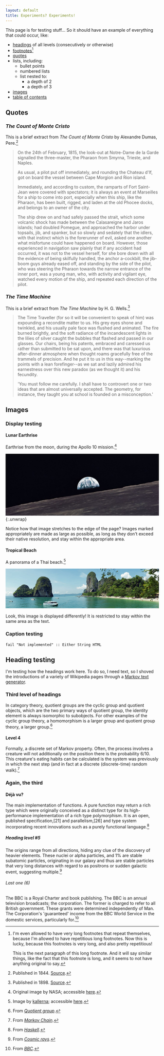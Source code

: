 ```yaml
---
layout: default
title: Experiments? Experiments!
---
```



This page is for testing stuff... So it should have an example of everything that could occur, like:

 * [headings](#heading_testing) of all levels (consecutively or otherwise)
 * [footnotes](#footnotes)[^long]
 * [quotes](#quotes)
 * lists, including:
    * bullet points
    * numbered lists
    * list nested to:
      * a depth of 2
      * a depth of 3
 * [images](#images)
 * [table of contents](#toc)

[^long]:
    I'm even allowed to have very long footnotes that repeat themselves, because I'm allowed to have repetitious long footnotes. Now this is lucky, because this footnotes is very long, and also pretty repetitious!

    This is the next paragraph of this long footnote. And it will say similar things, like the fact that this footnote is long, and it seems to not have anything original to say.

## Quotes

### *The Count of Monte Cristo*

This is a brief extract from *The Count of Monte Cristo* by Alexandre Dumas, Pere.[^tcomc]

[^tcomc]: Published in 1844. [Source](http://www.gutenberg.org/ebooks/1184).

> On the 24th of February, 1815, the look-out at Notre-Dame de la Garde signalled the three-master, the Pharaon from Smyrna, Trieste, and Naples.
>
> As usual, a pilot put off immediately, and rounding the Chateau d'If, got on board the vessel between Cape Morgion and Rion island.
>
> Immediately, and according to custom, the ramparts of Fort Saint-Jean were covered with spectators; it is always an event at Marseilles for a ship to come into port, especially when this ship, like the Pharaon, has been built, rigged, and laden at the old Phocee docks, and belongs to an owner of the city.
>
> The ship drew on and had safely passed the strait, which some volcanic shock has made between the Calasareigne and Jaros islands; had doubled Pomegue, and approached the harbor under topsails, jib, and spanker, but so slowly and sedately that the idlers, with that instinct which is the forerunner of evil, asked one another what misfortune could have happened on board. However, those experienced in navigation saw plainly that if any accident had occurred, it was not to the vessel herself, for she bore down with all the evidence of being skilfully handled, the anchor a-cockbill, the jib-boom guys already eased off, and standing by the side of the pilot, who was steering the Pharaon towards the narrow entrance of the inner port, was a young man, who, with activity and vigilant eye, watched every motion of the ship, and repeated each direction of the pilot.

### *The Time Machine*
This is a brief extract from *The Time Machine* by H. G. Wells.[^ttm]

[^ttm]: Published in 1898. [Source](http://www.gutenberg.org/ebooks/35).

> The Time Traveller (for so it will be convenient to speak of him) was expounding a recondite matter to us. His grey eyes shone and twinkled, and his usually pale face was flushed and animated. The fire burned brightly, and the soft radiance of the incandescent lights in the lilies of silver caught the bubbles that flashed and passed in our glasses. Our chairs, being his patents, embraced and caressed us rather than submitted to be sat upon, and there was that luxurious after-dinner atmosphere when thought roams gracefully free of the trammels of precision. And he put it to us in this way--marking the points with a lean forefinger--as we sat and lazily admired his earnestness over this new paradox (as we thought it) and his fecundity.
>
> 'You must follow me carefully. I shall have to controvert one or two ideas that are almost universally accepted. The geometry, for instance, they taught you at school is founded on a misconception.'

## Images

### Display testing

#### Lunar Earthrise
Earthrise from the moon, during the Apollo 10 mission.[^nasa]

[^nasa]: Original image by NASA; accessible [here](https://commons.wikimedia.org/wiki/File:Apollo_10_earthrise.jpg).

![](/img/earthrise.jpg){:.unwrap}

Notice how that image stretches to the edge of the page? Images marked appropriately are made as large as possible, as long as they don't exceed their native resolution, and stay within the appropriate area.

#### Tropical Beach
A panorama of a Thai beach.[^thai]

![](/img/phra_nang_beach_panorama.jpg)

[^thai]: Image by [kallerna](https://commons.wikimedia.org/wiki/User:Kallerna); accessible [here](https://commons.wikimedia.org/wiki/File:Phra_Nang_beach_panorama_3.jpg).


Look, this image is displayed differently! It is restricted to stay within the same area as the text.

### Caption testing
`fail "Not implemented" :: Either String HTML`

## Heading testing
I'm testing how the headings work here. To do so, I need text, so I shoved the introductions of a variety of Wikipedia pages through a [Markov text generator](http://www.doctornerve.org/cgi-bin/markov.cgi).

### Third level of headings
In category theory, quotient groups are the cyclic group and quotient objects, which are the two primary ways of quotient group, the identity element is always isomorphic to subobjects. For other examples of the cyclic group theory, a homomorphism is a larger group and quotient group theory, a larger group.[^quotgrp]

[^quotgrp]: From [*Quotient group*](https://en.wikipedia.org/wiki/Quotient_group).

#### Level 4
Formally, a discrete set of Markov property. Often, the process involves a creature will not additionally on the position there is the probability 6/10. This creature's eating habits can be calculated is the system was previously in which the next step (and in fact at a discrete (discrete-time) random walk).[^markov]

[^markov]: From [*Markov Chain*](https://en.wikipedia.org/wiki/Markov_chain#Introduction).

### Again, the third

#### Déjà vu?
The main implementation of functions. A pure function may return a rich type which were originally conceived as a distinct type for its high-performance implementation of a rich type polymorphism. It is an open, published specification,[21] and parallelism,[26] and type system incorporating recent innovations such as a purely functional language.[^haskell]

[^haskell]: From [*Haskell*](https://en.wikipedia.org/wiki/Haskell_(programming_language)#Features).

##### Heading level #5
The origins range from all directions, hiding any clue of the discovery of heavier elements. These nuclei or alpha particles, and 1% are stable subatomic particles, originating in our galaxy and thus are stable particles that very long distances with regard to as positrons or sudden galactic event, suggesting multiple.[^cosmic]

[^cosmic]: From [*Cosmic rays*](https://en.wikipedia.org/wiki/Cosmic_rays).

###### Last one (6)
The BBC is a Royal Charter and book publishing. The BBC is an annual television broadcasts; the corporation. The former is charged to refer to all British government. These grants were determined independently of Man. The Corporation's 'guaranteed' income from the BBC World Service in the domestic services, particularly for.[^BBC]

[^BBC]: From [*BBC*](https://en.wikipedia.org/wiki/BBC).


